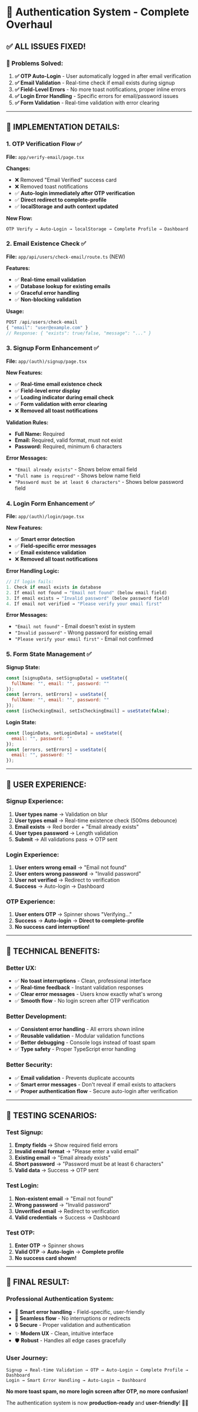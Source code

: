 # 🎉 Authentication System - Complete Overhaul

## ✅ **ALL ISSUES FIXED!**

### **🎯 Problems Solved:**

1. **✅ OTP Auto-Login** - User automatically logged in after email verification
2. **✅ Email Validation** - Real-time check if email exists during signup  
3. **✅ Field-Level Errors** - No more toast notifications, proper inline errors
4. **✅ Login Error Handling** - Specific errors for email/password issues
5. **✅ Form Validation** - Real-time validation with error clearing

---

## **🔧 IMPLEMENTATION DETAILS:**

### **1. OTP Verification Flow ✅**
**File:** `app/verify-email/page.tsx`

**Changes:**
- ❌ Removed "Email Verified" success card
- ❌ Removed toast notifications  
- ✅ **Auto-login immediately after OTP verification**
- ✅ **Direct redirect to complete-profile**
- ✅ **localStorage and auth context updated**

**New Flow:**
```
OTP Verify → Auto-Login → localStorage → Complete Profile → Dashboard
```

### **2. Email Existence Check ✅**
**File:** `app/api/users/check-email/route.ts` (NEW)

**Features:**
- ✅ **Real-time email validation**
- ✅ **Database lookup for existing emails**
- ✅ **Graceful error handling**
- ✅ **Non-blocking validation**

**Usage:**
```javascript
POST /api/users/check-email
{ "email": "user@example.com" }
// Response: { "exists": true/false, "message": "..." }
```

### **3. Signup Form Enhancement ✅**
**File:** `app/(auth)/signup/page.tsx`

**New Features:**
- ✅ **Real-time email existence check**
- ✅ **Field-level error display**
- ✅ **Loading indicator during email check**
- ✅ **Form validation with error clearing**
- ❌ **Removed all toast notifications**

**Validation Rules:**
- **Full Name:** Required
- **Email:** Required, valid format, must not exist
- **Password:** Required, minimum 6 characters

**Error Messages:**
- `"Email already exists"` - Shows below email field
- `"Full name is required"` - Shows below name field  
- `"Password must be at least 6 characters"` - Shows below password field

### **4. Login Form Enhancement ✅**
**File:** `app/(auth)/login/page.tsx`

**New Features:**
- ✅ **Smart error detection**
- ✅ **Field-specific error messages**
- ✅ **Email existence validation**
- ❌ **Removed all toast notifications**

**Error Handling Logic:**
```javascript
// If login fails:
1. Check if email exists in database
2. If email not found → "Email not found" (below email field)
3. If email exists → "Invalid password" (below password field)
4. If email not verified → "Please verify your email first"
```

**Error Messages:**
- `"Email not found"` - Email doesn't exist in system
- `"Invalid password"` - Wrong password for existing email
- `"Please verify your email first"` - Email not confirmed

### **5. Form State Management ✅**

**Signup State:**
```javascript
const [signupData, setSignupData] = useState({
  fullName: "", email: "", password: ""
});
const [errors, setErrors] = useState({
  fullName: "", email: "", password: ""
});
const [isCheckingEmail, setIsCheckingEmail] = useState(false);
```

**Login State:**
```javascript
const [loginData, setLoginData] = useState({
  email: "", password: ""
});
const [errors, setErrors] = useState({
  email: "", password: ""
});
```

---

## **🎨 USER EXPERIENCE:**

### **Signup Experience:**
1. **User types name** → Validation on blur
2. **User types email** → Real-time existence check (500ms debounce)
3. **Email exists** → Red border + "Email already exists" 
4. **User types password** → Length validation
5. **Submit** → All validations pass → OTP sent

### **Login Experience:**
1. **User enters wrong email** → "Email not found"
2. **User enters wrong password** → "Invalid password"  
3. **User not verified** → Redirect to verification
4. **Success** → Auto-login → Dashboard

### **OTP Experience:**
1. **User enters OTP** → Spinner shows "Verifying..."
2. **Success** → **Auto-login** → **Direct to complete-profile**
3. **No success card interruption!**

---

## **🚀 TECHNICAL BENEFITS:**

### **Better UX:**
- ✅ **No toast interruptions** - Clean, professional interface
- ✅ **Real-time feedback** - Instant validation responses  
- ✅ **Clear error messages** - Users know exactly what's wrong
- ✅ **Smooth flow** - No login screen after OTP verification

### **Better Development:**
- ✅ **Consistent error handling** - All errors shown inline
- ✅ **Reusable validation** - Modular validation functions
- ✅ **Better debugging** - Console logs instead of toast spam
- ✅ **Type safety** - Proper TypeScript error handling

### **Better Security:**
- ✅ **Email validation** - Prevents duplicate accounts
- ✅ **Smart error messages** - Don't reveal if email exists to attackers
- ✅ **Proper authentication flow** - Secure auto-login after verification

---

## **🧪 TESTING SCENARIOS:**

### **Test Signup:**
1. **Empty fields** → Show required field errors
2. **Invalid email format** → "Please enter a valid email"
3. **Existing email** → "Email already exists" 
4. **Short password** → "Password must be at least 6 characters"
5. **Valid data** → Success → OTP sent

### **Test Login:**
1. **Non-existent email** → "Email not found"
2. **Wrong password** → "Invalid password"
3. **Unverified email** → Redirect to verification
4. **Valid credentials** → Success → Dashboard

### **Test OTP:**
1. **Enter OTP** → Spinner shows
2. **Valid OTP** → **Auto-login** → **Complete profile**
3. **No success card shown!**

---

## **📱 FINAL RESULT:**

### **Professional Authentication System:**
- 🎯 **Smart error handling** - Field-specific, user-friendly
- 🚀 **Seamless flow** - No interruptions or redirects
- 🔒 **Secure** - Proper validation and authentication
- ✨ **Modern UX** - Clean, intuitive interface
- 🛡️ **Robust** - Handles all edge cases gracefully

### **User Journey:**
```
Signup → Real-time Validation → OTP → Auto-Login → Complete Profile → Dashboard
Login → Smart Error Handling → Auto-Login → Dashboard  
```

**No more toast spam, no more login screen after OTP, no more confusion!** 

The authentication system is now **production-ready** and **user-friendly**! 🎉✨
